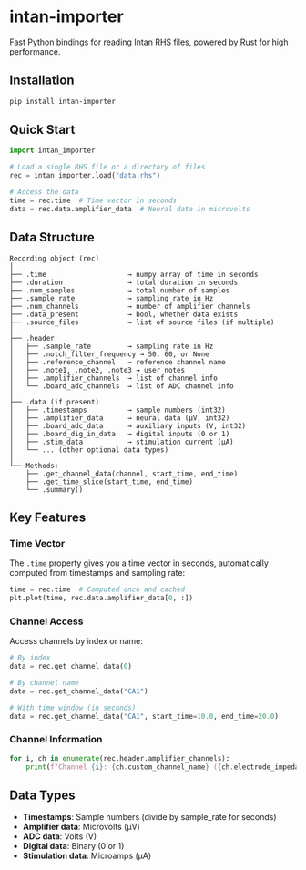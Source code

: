 
# intan-importer

Fast Python bindings for reading Intan RHS files, powered by Rust for high performance.

## Installation

```bash
pip install intan-importer
```

## Quick Start

```python
import intan_importer

# Load a single RHS file or a directory of files
rec = intan_importer.load("data.rhs")

# Access the data
time = rec.time  # Time vector in seconds
data = rec.data.amplifier_data  # Neural data in microvolts
```

## Data Structure

```
Recording object (rec)
│
├── .time                    → numpy array of time in seconds
├── .duration                → total duration in seconds
├── .num_samples             → total number of samples
├── .sample_rate             → sampling rate in Hz
├── .num_channels            → number of amplifier channels
├── .data_present            → bool, whether data exists
├── .source_files            → list of source files (if multiple)
│
├── .header
│   ├── .sample_rate         → sampling rate in Hz
│   ├── .notch_filter_frequency → 50, 60, or None
│   ├── .reference_channel   → reference channel name
│   ├── .note1, .note2, .note3 → user notes
│   ├── .amplifier_channels  → list of channel info
│   └── .board_adc_channels  → list of ADC channel info
│
├── .data (if present)
│   ├── .timestamps          → sample numbers (int32)
│   ├── .amplifier_data      → neural data (µV, int32)
│   ├── .board_adc_data      → auxiliary inputs (V, int32)
│   ├── .board_dig_in_data   → digital inputs (0 or 1)
│   ├── .stim_data           → stimulation current (µA)
│   └── ... (other optional data types)
│
└── Methods:
    ├── .get_channel_data(channel, start_time, end_time)
    ├── .get_time_slice(start_time, end_time) 
    └── .summary()
```

## Key Features

### Time Vector
The `.time` property gives you a time vector in seconds, automatically computed from timestamps and sampling rate:
```python
time = rec.time  # Computed once and cached
plt.plot(time, rec.data.amplifier_data[0, :])
```

### Channel Access
Access channels by index or name:
```python
# By index
data = rec.get_channel_data(0)

# By channel name
data = rec.get_channel_data("CA1")

# With time window (in seconds)
data = rec.get_channel_data("CA1", start_time=10.0, end_time=20.0)
```

### Channel Information
```python
for i, ch in enumerate(rec.header.amplifier_channels):
    print(f"Channel {i}: {ch.custom_channel_name} ({ch.electrode_impedance_magnitude:.0f} Ω)")
```

## Data Types

- **Timestamps**: Sample numbers (divide by sample_rate for seconds)
- **Amplifier data**: Microvolts (µV)
- **ADC data**: Volts (V)
- **Digital data**: Binary (0 or 1)
- **Stimulation data**: Microamps (µA)

